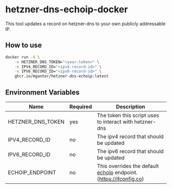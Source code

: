 # hetzner-dns-echoip-docker

This tool updates a record on hetzner-dns to your own publicly addressable IP.

## How to use

```bash
docker run -d \
    -e HETZNER_DNS_TOKEN="<your-token>" \
    -e IPV4_RECORD_ID="<ipv4-record-id>" \
    -e IPV6_RECORD_ID="<ipv6-record-id>" \
    ghcr.io/mganter/hetzner-dns-echoip:latest
```

## Environment Variables

| Name              | Required | Description                                                                                            |
|-------------------|----------|--------------------------------------------------------------------------------------------------------|
| HETZNER_DNS_TOKEN | yes      | The token this script uses to interact with hetzner-dns                                                |
| IPV4_RECORD_ID    | no       | The ipv4 record that should be updated                                                                 |
| IPV6_RECORD_ID    | no      | The ipv6 record that should be updated                                                                 |
| ECHOIP_ENDPOINT   | no       | This overrides the default [echoip](https://github.com/mpolden/echoip) endpoint. (https://ifconfig.co) |

